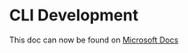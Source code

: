 # CLI Development

This doc can now be found on [Microsoft Docs](https://docs.microsoft.com/power-platform/guidance/coe/cli/cli-development/overview)